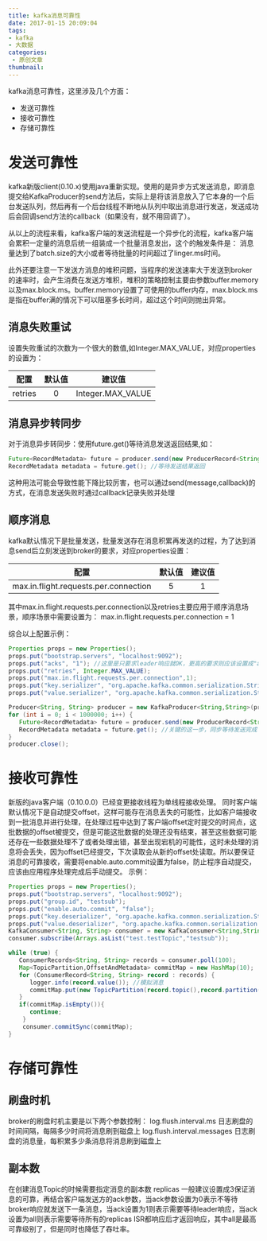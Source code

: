 ```yaml
---
title: kafka消息可靠性
date: 2017-01-15 20:09:04
tags:
- kafka
- 大数据
categories:
 - 原创文章
thumbnail:
---
```



kafka消息可靠性，这里涉及几个方面：

- 发送可靠性
- 接收可靠性
- 存储可靠性

# 发送可靠性

kafka新版client(0.10.x)使用java重新实现。使用的是异步方式发送消息，即消息提交给KafkaProducer的send方法后，实际上是将该消息放入了它本身的一个后台发送队列，然后再有一个后台线程不断地从队列中取出消息进行发送，发送成功后会回调send方法的callback（如果没有，就不用回调了）。

从以上的流程来看，kafka客户端的发送流程是一个异步化的流程，kafka客户端会累积一定量的消息后统一组装成一个批量消息发出，这个的触发条件是： 消息量达到了batch.size的大小或者等待批量的时间超过了linger.ms时间。

此外还要注意一下发送方消息的堆积问题，当程序的发送速率大于发送到broker的速率时，会产生消费在发送方堆积，堆积的策略控制主要由参数buffer.memory 以及max.block.ms。buffer.memory设置了可使用的buffer内存，max.block.ms是指在buffer满的情况下可以阻塞多长时间，超过这个时间则抛出异常。

## 消息失败重试

设置失败重试的次数为一个很大的数值,如Integer.MAX_VALUE，对应properties的设置为：

| 配置        | 默认值   | 建议值  |
| :--------: |:--------:| :-----:|
| retries	 | 0	    | Integer.MAX_VALUE |

## 消息异步转同步

对于消息异步转同步：使用future.get()等待消息发送返回结果,如：
```java
Future<RecordMetadata> future = producer.send(new ProducerRecord<String, String>("test.testTopic", "key","value"));
RecordMetadata metadata = future.get(); //等待发送结果返回
```
这种用法可能会导致性能下降比较厉害，也可以通过send(message,callback)的方式，在消息发送失败时通过callback记录失败并处理

## 顺序消息
kafka默认情况下是批量发送，批量发送存在消息积累再发送的过程，为了达到消息send后立刻发送到broker的要求，对应properties设置：

| 配置        | 默认值   | 建议值  |
| :--------: |:--------:| :-----:|
| max.in.flight.requests.per.connection	 | 5	    | 1 |

其中max.in.flight.requests.per.connection以及retries主要应用于顺序消息场景，顺序场景中需要设置为：
max.in.flight.requests.per.connection = 1

<!--more-->

综合以上配置示例：
```java
Properties props = new Properties();
props.put("bootstrap.servers", "localhost:9092");
props.put("acks", "1"); //这里是只要求leader响应就OK，更高的要求则应该设置成"all"
props.put("retries", Integer.MAX_VALUE);
props.put("max.in.flight.requests.per.connection",1);
props.put("key.serializer", "org.apache.kafka.common.serialization.StringSerializer"); //这里是key的序列化类
props.put("value.serializer", "org.apache.kafka.common.serialization.StringSerializer");//这里是value的序列化类

Producer<String, String> producer = new KafkaProducer<String,String>(props);
for (int i = 0; i < 1000000; i++) {
   Future<RecordMetadata> future = producer.send(new ProducerRecord<String, String>("test.testTopic","key","value"));
   RecordMetadata metadata = future.get(); //关键的这一步，同步等待发送完成
}
producer.close();
```

# 接收可靠性

新版的java客户端（0.10.0.0）已经变更接收线程为单线程接收处理。
同时客户端默认情况下是自动提交offset，这样可能存在消息丢失的可能性，比如客户端接收到一批消息并进行处理，在处理过程中达到了客户端offset定时提交的时间点，这批数据的offset被提交，但是可能这批数据的处理还没有结束，甚至这些数据可能还存在一些数据处理不了或者处理出错，甚至出现宕机的可能性，这时未处理的消息将会丢失，因为offset已经提交，下次读取会从新的offset处读取。所以要保证消息的可靠接收，需要将enable.auto.commit设置为false，防止程序自动提交，应该由应用程序处理完成后手动提交。
示例：
```java
Properties props = new Properties();
props.put("bootstrap.servers", "localhost:9092");
props.put("group.id", "testsub");
props.put("enable.auto.commit", "false");
props.put("key.deserializer", "org.apache.kafka.common.serialization.StringDeserializer");
props.put("value.deserializer", "org.apache.kafka.common.serialization.StringDeserializer");
KafkaConsumer<String, String> consumer = new KafkaConsumer<String,String>(props);
consumer.subscribe(Arrays.asList("test.testTopic","testsub"));

while (true) {
   ConsumerRecords<String, String> records = consumer.poll(100);
   Map<TopicPartition,OffsetAndMetadata> commitMap = new HashMap(10);
   for (ConsumerRecord<String, String> record : records) {
      logger.info(record.value()); //模拟消息
      commitMap.put(new TopicPartition(record.topic(),record.partition()),new OffsetAndMetadata(record.offset()+1));
   }
   if(commitMap.isEmpty()){
      continue;
    }
    consumer.commitSync(commitMap);
}
```

# 存储可靠性

## 刷盘时机
broker的刷盘时机主要是以下两个参数控制：
log.flush.interval.ms                  日志刷盘的时间间隔，每隔多少时间将消息刷到磁盘上
log.flush.interval.messages      日志刷盘的消息量，每积累多少条消息将消息刷到磁盘上

## 副本数
在创建消息Topic的时候需要指定消息的副本数  replicas
一般建议设置成3保证消息的可靠，再结合客户端发送方的ack参数，当ack参数设置为0表示不等待broker响应就发送下一条消息，当ack设置为1则表示需要等待leader响应，当ack设置为all则表示需要等待所有的replicas ISR都响应后才返回响应，其中all是最高可靠级别了，但是同时也降低了吞吐率。

